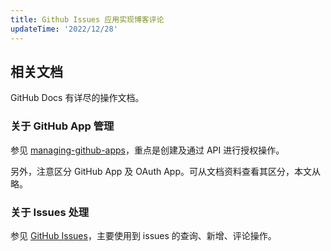 ```yaml
---
title: Github Issues 应用实现博客评论
updateTime: '2022/12/28'
---
```


## 相关文档
GitHub Docs 有详尽的操作文档。

### 关于 GitHub App 管理
参见 [managing-github-apps](https://docs.github.com/en/developers/apps/managing-github-apps)，重点是创建及通过 API 进行授权操作。

另外，注意区分 GitHub App 及 OAuth App。可从文档资料查看其区分，本文从略。

### 关于 Issues 处理
参见 [GitHub Issues](https://docs.github.com/en/rest/issues)，主要使用到 issues 的查询、新增、评论操作。